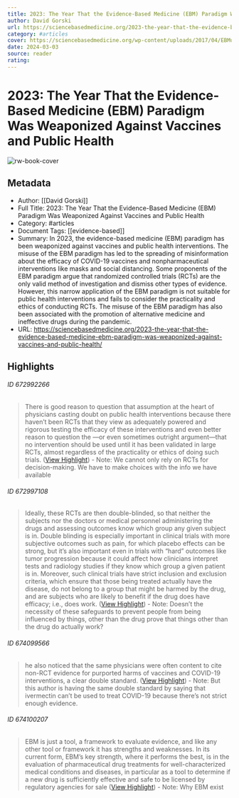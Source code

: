 ```yaml
---
title: 2023: The Year That the Evidence-Based Medicine (EBM) Paradigm Was Weaponized Against Vaccines and Public Health
author: David Gorski
url: https://sciencebasedmedicine.org/2023-the-year-that-the-evidence-based-medicine-ebm-paradigm-was-weaponized-against-vaccines-and-public-health/
category: #articles
cover: https://sciencebasedmedicine.org/wp-content/uploads/2017/04/EBMupdated.jpg
date: 2024-03-03
source: reader
rating:
---
```

# 2023: The Year That the Evidence-Based Medicine (EBM) Paradigm Was Weaponized Against Vaccines and Public Health

![rw-book-cover](https://sciencebasedmedicine.org/wp-content/uploads/2017/04/EBMupdated.jpg)

## Metadata
- Author: [[David Gorski]]
- Full Title: 2023: The Year That the Evidence-Based Medicine (EBM) Paradigm Was Weaponized Against Vaccines and Public Health
- Category: #articles
- Document Tags: [[evidence-based]] 
- Summary: In 2023, the evidence-based medicine (EBM) paradigm has been weaponized against vaccines and public health interventions. The misuse of the EBM paradigm has led to the spreading of misinformation about the efficacy of COVID-19 vaccines and nonpharmaceutical interventions like masks and social distancing. Some proponents of the EBM paradigm argue that randomized controlled trials (RCTs) are the only valid method of investigation and dismiss other types of evidence. However, this narrow application of the EBM paradigm is not suitable for public health interventions and fails to consider the practicality and ethics of conducting RCTs. The misuse of the EBM paradigm has also been associated with the promotion of alternative medicine and ineffective drugs during the pandemic.
- URL: https://sciencebasedmedicine.org/2023-the-year-that-the-evidence-based-medicine-ebm-paradigm-was-weaponized-against-vaccines-and-public-health/

## Highlights
###### ID 672992266
> There is good reason to question that assumption at the heart of physicians casting doubt on public health interventions because there haven’t been RCTs that they view as adequately powered and rigorous testing the efficacy of these interventions and even better reason to question the —or even sometimes outright argument—that no intervention should be used until it has been validated in large RCTs, almost regardless of the practicality or ethics of doing such trials. ([View Highlight](https://read.readwise.io/read/01hnzdbfd7x3dp41rx1aqr7a8y))
    - Note: We cannot only rely on RCTs for decision-making. We have to make choices with the info we have available
    
###### ID 672997108
> Ideally, these RCTs are then double-blinded, so that neither the subjects nor the doctors or medical personnel administering the drugs and assessing outcomes know which group any given subject is in. Double blinding is especially important in clinical trials with more subjective outcomes such as pain, for which placebo effects can be strong, but it’s also important even in trials with “hard” outcomes like tumor progression because it could affect how clinicians interpret tests and radiology studies if they know which group a given patient is in. Moreover, such clinical trials have strict inclusion and exclusion criteria, which ensure that those being treated actually have the disease, do not belong to a group that might be harmed by the drug, and are subjects who are likely to benefit if the drug does have efficacy; i.e., does work. ([View Highlight](https://read.readwise.io/read/01hnzeczpx4mzvzxwssyzv5ng3))
    - Note: Doesn’t the necessity of these safeguards to prevent people from being influenced by things, other than the drug prove that things other than the drug do actually work?
    
###### ID 674099566
> he also noticed that the same physicians were often content to cite non-RCT evidence for purported harms of vaccines and COVID-19 interventions, a clear double standard. ([View Highlight](https://read.readwise.io/read/01hp4kx9ewa08zvesp3wbmayvc))
    - Note: But this author is having the same double standard by saying that ivermectin can’t be used to treat COVID-19 because there’s not strict enough evidence.
    
###### ID 674100207
> EBM is just a tool, a framework to evaluate evidence, and like any other tool or framework it has strengths and weaknesses. In its current form, EBM’s key strength, where it performs the best, is in the evaluation of pharmaceutical drug treatments for well-characterized medical conditions and diseases, in particular as a tool to determine if a new drug is sufficiently effective and safe to be licensed by regulatory agencies for sale ([View Highlight](https://read.readwise.io/read/01hp4m2yrvqrkkcc2f5rz2d1e0))
    - Note: Why EBM exist
    
